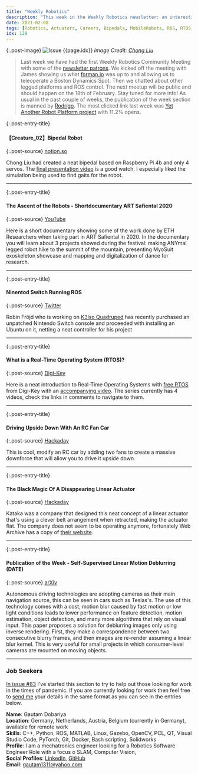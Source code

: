 ```yaml
---
title: "Weekly Robotics"
description: "This week in the Weekly Robotics newsletter: an interesting bipedal robot, Nintendo Switch running ROS, Introduction to RTOS, an interesting linear actuator design and more!"
date: 2021-02-08
tags: [Robotics, Actuators, Careers, Bipedals, MobileRobots, ROS, RTOS, Hacking, DIY]
idx: 129
---
```


{:.post-image}
![Issue {{page.idx}}](/img/headers/{{page.idx}}.jpg "Issue {{page.idx}}")
*Image Credit: [Chong Liu](https://www.notion.so/Creature_02-Bipedal-Robot-630656df48874a3da114ae1d182898ed)*

> Last week we have had the first Weekly Robotics Community Meeting with some of the [newsletter patrons](https://weeklyrobotics.com/supporters). We kicked off the meeting with James showing us what [forman.io](https://formant.io/) was up to and allowing us to teleoperate a Boston Dynamics Spot. Then we chatted about other legged platforms and ROS control. The next meetup will be public and should happen on the 18th of February. Stay tuned for more info! As usual in the past couple of weeks, the publication of the week section is manned by [Rodrigo](https://www.linkedin.com/in/rodrigo-lopes-catto/). The most clicked link last week was [Yet Another Robot Platform project](https://www.yarp.it/git-master/) with 11.2% opens.

{:.post-entry-title}
#### 【Creature_02】Bipedal Robot

{:.post-source}
[notion.so](https://www.notion.so/Creature_02-Bipedal-Robot-630656df48874a3da114ae1d182898ed)

Chong Liu had created a neat bipedal based on Raspberry Pi 4b and only 4 servos. The [final presentation video](https://youtu.be/nAh4DUj7ku4) is a good watch. I especially liked the simulation being used to find gaits for the robot.

----

{:.post-entry-title}
#### The Ascent of the Robots - Shortdocumentary ART Safiental 2020

{:.post-source}
[YouTube](https://youtu.be/6tjDvWpLb34)

Here is a short documentary showing some of the work done by ETH Researchers when taking part in ART Safiental in 2020. In the documentary you will learn about 3 projects showed during the festival: making ANYmal legged robot hike to the summit of the mountain, presenting MyoSuit exoskeleton showcase and mapping and digitalization of dance for research.

----

{:.post-entry-title}
#### Ninentod Switch Running ROS

{:.post-source}
[Twitter](https://twitter.com/r_frojd/status/1357054534867161091)

Robin Fröjd who is working on [K3lso Quadruped](https://hackaday.io/project/176487/logs) has recently purchased an unpatched Nintendo Switch console and proceeded with installing an Ubuntu on it, netting a neat controller for his project

----

{:.post-entry-title}
#### What is a Real-Time Operating System (RTOS)?

{:.post-source}
[Digi-Key](https://www.digikey.com/en/maker/projects/what-is-a-realtime-operating-system-rtos/28d8087f53844decafa5000d89608016)

Here is a neat introduction to Real-Time Operating Systems with [free RTOS](https://www.freertos.org/) from Digi-Key with an [accompanying video](https://youtu.be/F321087yYy4). The series currently has 4 videos, check the links in comments to navigate to them.

----

{:.post-entry-title}
#### Driving Upside Down With An RC Fan Car

{:.post-source}
[Hackaday](https://hackaday.com/2021/02/03/driving-upside-down-with-an-rc-fan-car/)

This is cool, modify an RC car by adding two fans to create a massive downforce that will allow you to drive it upside down.

----

{:.post-entry-title}
#### The Black Magic Of A Disappearing Linear Actuator

{:.post-source}
[Hackaday](https://hackaday.com/2020/12/29/the-black-magic-of-a-disappearing-linear-actuator/)

Kataka was a company that designed this neat concept of a linear actuator that's using a clever belt arrangement when retracted, making the actuator flat. The company does not seem to be operating anymore, fortunately Web Archive has a copy of [their website](http://web.archive.org/web/20150518140810/http://www.kataka.dk/pages.asp?id=2).

----

{:.post-entry-title}
#### Publication of the Week - Self-Supervised Linear Motion Deblurring (DATE)

{:.post-source}
[arXiv](https://arxiv.org/abs/2002.04070)

Autonomous driving technologies are adopting cameras as their main navigation source, this can be seen in cars such as Teslas's. The use of this technology comes with a cost, motion blur caused by fast motion or low light conditions leads to lower performance on feature detection, motion estimation, object detection, and many more algorithms that rely on visual input. This paper proposes a solution for deblurring images only using inverse rendering. First, they make a correspondence between two consecutive blurry frames, and then images are re-render assuming a linear blur kernel. This is very useful for small projects in which consumer-level cameras are mounted on moving objects.

----

### Job Seekers

[In issue #83](https://weeklyrobotics.com/weekly-robotics-83) I've started this section to try to help out those looking for work in the times of pandemic. If you are currently looking for work then feel free to [send me](mailto:mat@weeklyrobotics.com) your details in the same format as you can see in the entries below.

**Name**: Gautam Dobariya <br>
**Location**: Germany, Netherlands, Austria, Belgium (currently in Germany), available for remote work<br>
**Skills**: C++,  Python, ROS, MATLAB, Linux, Gazebo, OpenCV, PCL, QT, Visual Studio Code, PyTorch, Git, Docker, Bash scripting, Solidworks<br>
**Profile**: I am a mechatronics engineer looking for a Robotics Software Engineer Role with a focus o SLAM, Computer Vision,<br>
**Social Profiles**: [LinkedIn](https://www.linkedin.com/in/gautam-dobariya-4ab50270/), [GitHub](https://github.com/gauti1311)<br>
**Email**: gautam1311@yahoo.com<br>
